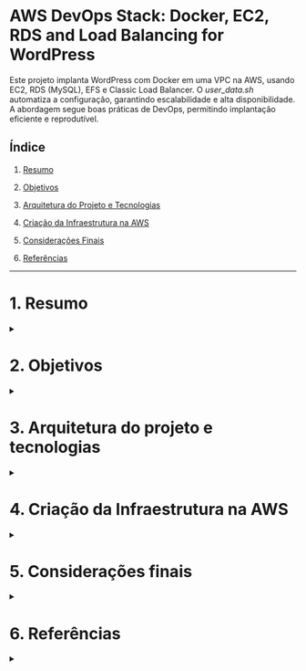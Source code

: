 # AWS DevOps Stack: Docker, EC2, RDS and Load Balancing for WordPress

Este projeto implanta WordPress com Docker em uma VPC na AWS, usando EC2, RDS (MySQL), EFS e Classic Load Balancer. O *user_data.sh* automatiza a configuração, garantindo escalabilidade e alta disponibilidade. A abordagem segue boas práticas de DevOps, permitindo implantação eficiente e reprodutível.

## Índice

1. [Resumo](#resumo)

2. [Objetivos](#objetivos)

3. [Arquitetura do Projeto e Tecnologias](#arquitetura-do-projeto-e-tecnologias)

4. [Criação da Infraestrutura na AWS](#criação-da-infraestrutura-na-aws)
   
5. [Considerações Finais](#considerações-finais)

6. [Referências](#referências)


----------------------------------------------------------------------------------------


# 1. Resumo

<div>
<details align="left">
    <summary></summary>

Este projeto consistiu na implementação de uma infraestrutura escalável na AWS para hospedar um site WordPress. Foi criada uma VPC, configurada uma instância EC2 com Docker e integrado um banco de dados gerenciado no Amazon RDS. A automação foi realizada via User Data, garantindo a inicialização automática do ambiente. Para garantir alta disponibilidade e desempenho, foram implementados um Auto Scaling Group e um Balanceador de Carga, além do monitoramento via CloudWatch. O resultado foi um sistema robusto, flexível e preparado para lidar com diferentes volumes de tráfego de forma eficiente.

</div>

# 2. Objetivos

<div>
<details align="left">
    <summary></summary>

Este projeto teve como objetivo a implementação de uma infraestrutura escalável e segura na AWS para hospedar um site WordPress, utilizando diversos serviços que garantem alta disponibilidade e desempenho. A criação da VPC permitiu a segmentação adequada da rede, garantindo maior controle sobre a comunicação entre os recursos. Em seguida, foi configurada uma instância EC2 onde foi instalado o Docker para facilitar a implantação e gerenciamento do WordPress.

Para o armazenamento dos dados, utilizamos o Amazon RDS, um serviço gerenciado que proporciona mais segurança e desempenho ao banco de dados. Além disso, foi implementado um script de inicialização no User Data da EC2, garantindo que a instância fosse provisionada corretamente e estivesse pronta para rodar o WordPress de forma automática.

A escalabilidade foi um fator essencial no projeto, sendo implementado um Auto Scaling Group juntamente com um Balanceador de Carga, o que permitiu a distribuição eficiente do tráfego e a criação automática de novas instâncias conforme a demanda aumentasse. Para garantir a estabilidade do ambiente, também foram definidas regras de escalonamento e configurado um monitoramento no CloudWatch, possibilitando a observação contínua do desempenho da infraestrutura.

</div>

# 3. Arquitetura do projeto e tecnologias

<div>
<details align="left">
    <summary></summary>

   **Arquitetura do projeto**

   ![Image](https://github.com/user-attachments/assets/e1cf6ff8-f0d6-4727-ba68-9a460841d43f)

   **Tecnologias**
   . Provisionamento da Instância EC2
   AWS EC2: Máquinas virtuais na AWS para hospedar os containers.
   User Data (user_data.sh): Script para automação da instalação do Docker na inicialização da instância.
   Docker: Engine para criação e gerenciamento dos containers.

   . Deploy do Wordpress em Containers
   Dockerfile / Docker Compose: Arquivo de configuração para criação e gerenciamento dos containers do WordPress e MySQL.
   WordPress Container: Aplicação principal rodando como container.
   AWS RDS (MySQL): Banco de dados gerenciado para armazenar os dados do WordPress.

   . Armazenamento e Arquivos Estáticos
   AWS EFS (Elastic File System): Sistema de arquivos distribuído para armazenar arquivos estáticos do WordPress.

   . Balanceamento de Carga e Configuração de Rede
   AWS Load Balancer (Classic Load Balancer - CLB): Para gerenciar o tráfego e distribuir conexões entre múltiplas instâncias de WordPress.
   VPC Privada: Para garantir que o WordPress não exponha um IP público diretamente.
   Regras de Segurança (Security Groups): Configuração para permitir tráfego somente pelo Load Balancer.

</div>

# 4. Criação da Infraestrutura na AWS

<div>
<details align="left">
    <summary></summary>

A infraestrutura proposta para o deploy do WordPress na AWS segue boas práticas de escalabilidade, segurança e automação. A instância EC2 é configurada automaticamente via User Data (user_data.sh) para instalar Docker ou Containerd, garantindo um ambiente replicável. O WordPress roda em um container, enquanto o banco de dados é gerenciado pelo AWS RDS (MySQL), assegurando persistência e desempenho.
Para armazenar arquivos estáticos, utiliza-se o AWS EFS, permitindo compartilhamento entre múltiplas instâncias. O tráfego de rede é gerenciado por um Classic Load Balancer (CLB), evitando a exposição direta do IP público e distribuindo conexões para maior disponibilidade. A infraestrutura é protegida por Security Groups, garantindo acesso controlado.

   # 4.1 Criar VPC;

<div>
<details align="left">
    <summary></summary>
O primeiro passo do nosso projeto, é a criação de uma VPC.

- Bloco CIDR IPv4: 10.0.0.0/16
- Número de Zonas de Disponibilidade (AZs): 2
- Sub-redes: 2 públicas e 2 privadas
- Gateway NAT: 1 por AZ

![Image](https://github.com/user-attachments/assets/d43ae5a7-c776-4a4e-a702-0b75bec78872)

</div>

   # 4.2 Grupo de Segurança

<div>
<details align="left">
    <summary></summary>

   No **Painel da VPC**, localizado no menu lateral esquerdo, clique na opção **"Gateways NAT"** e, em seguida, selecione **"Criar gateway NAT"**. No campo de nome, defina um identificador para o gateway. Escolha a **sub-rede pública** correspondente e mantenha a configuração padrão **"Público"** no campo **"Tipo de conectividade"**. Para concluir o processo, clique na opção **"Alocar IP elástico"**.


- sgGroup-loadbalancer:
   HTTP / HTTPS => IPV4
  
- sgGroup-ec2:
  HTTP / HTTPS => Load Balancer
  SSH => Qualquer IP

  ![Image](https://github.com/user-attachments/assets/49ec7c02-c728-4728-ad4f-bff4f5cb425f)
  
- sgGroup-rds:
  MySQL/Aurora => sgGroup-ec2

  ![Image](https://github.com/user-attachments/assets/ce118c58-313c-4c45-864c-1e4c70ac1cfa)
  
- sgGroup-efs:
  NFS => sgGroup-ec2

  ![Image](https://github.com/user-attachments/assets/de5eb788-e645-4b44-ae77-985e7b2086a9)
  
</div>

   # 4.3 RDS;

<div>
<details align="left">
    <summary></summary>
O Amazon RDS (Relational Database Service) facilita a configuração, manutenção e escalabilidade de bancos de dados relacionais. Para aumentar a segurança, é essencial utilizar grupos de sub-redes em sub-redes privadas, impedindo o acesso direto à internet e restringindo conexões apenas a instâncias autorizadas. Por esse motivo, o primeiro passo será a criação do grupo de sub-redes privadas.

**Grupo de Sub-redes Privadas**
- Vá em serviço RDS e acesse a aba "Grupos de sub-redes"
- Clicar em Criar Grupo de sub-redes
- Informações

    Nome do Grupo: ___________
  
    Descrição: _____________
  
    VPC: Selecione a VPC que você criou
  
- Selecionar as zonas de disponibilidas, em seguida, selecionar sub-redes privadas
- Criar Grupo

  **Configuração do RDS**

- Tipo de banco de dados: MySQL (Nível gratuito).
- Preencher Identificador da instância
- Preencher nome do usuário Principal
- Senha
- Selecionar instância: db.t3.micro
- Desative Backup e Cripografia para testes
- Selecionar VPC Criada
- Selecionar Grupo de sub-redes já criado
- Não permitir acesso público
- Adicionar Grupo de Segurança: sgGroup-rds
- Nome do Banco de dados inicial: wordpress
- Desmarcar escalabilidade automática de armazenamento

**Ao criar o RDS, será gerado um IP, salve o IP para acessar o banco para adicionar no nosso arquivo user_data.sh**

</div>

   # 4.4 EFS;

<div>
<details align="left">
    <summary></summary>

- Nome: meuEFS
- Selecionar VPC criada
- Zonas de disponibilidade: selecionar sub-redes privadas 1 e 2
- Selecionar grupo de segurança: sgGroup-efs
- Após a criação, você vai acessar o comando de Anexar e "Usando o cliente do NFS"
- Você vai ter que copiar e salvar o comando de montagem do sistema de arquivo Amazon EFS, localizado no arquivo user_data.sh
- Como estamos utilizando Ubuntu, precisamos instalar o Rust para criar o processo de build do nosso EFS e permitir sua montagem em nossa instância.

**Instalação do EFS Utils**

     sudo apt-get update
     sudo apt-get -y install git binutils rustc cargo pkg-config libssl-dev
     git clone https://github.com/aws/efs-utils
     cd efs-utils
     ./build-deb.sh
     sudo apt-get -y install ./build/amazon-efs-utils*deb

**Montagem do sistema de Arquivos**

    sudo mkdir -p /mnt/efs
    sudo mount -t efs -o tls fs-12345678:/ /mnt/efs

Agora, ao criar um arquivo nesse diretório e acessá-lo a partir de outra instância conectada ao mesmo sistema de arquivos, o arquivo estará disponível em ambas.

</div>

# 4.5 EC2;

<div>
<details align="left">
    <summary></summary>

- Nome e tags: Seguir o padrão da equipe.
- Sistema operacional: Ubuntu.
- Tipo de instância: Padrão.
- Par de chaves: Criar ou reutilizar um existente.
- Sub-redes:
    Instância 1: Sub-rede privada 1.
    Instância 2: Sub-rede privada 2.
- Atribuir IP público automaticamente: Habilitado.
- Grupo de segurança: sgGroup-ec2
  
**Em Configurações avançadas, adicione o user_data.sh.**

</div>

# 4.6 Load Balancer;

<div>
<details align="left">
    <summary></summary>

-Tipo: Classic Load Balancer.
- Nome: MyLoadBalancer.
- Mapeamento de rede: Sub-redes públicas.
- Grupo de segurança: sgGroup-loadbalancer
- Caminho de ping: /wp-admin/install.php (espera-se retorno com status 200).
- Selecionar as duas instâncias que criamos privadas que criamos no tópico de EC2.

</div>

# 4.7 Auto Scaling;

<div>
<details align="left">
    <summary></summary>

Modelo de Execução (launch Template):

- Tipo de instância: t2.micro
- Tags e User Data: Mesmos das instâncias EC2 anteriores
- Zonas de disponibilidade: Sub-redes privadas
- Integração: Load Balancer existente
- Demais configurações: Padrão

Após configurar o Auto Scaling, uma nova instância será criada automaticamente, confirmando que o processo foi concluído com sucesso.

</div>


# 4.8 Validação dos sistemas de arquivos;

<div>
<details align="left">
    <summary></summary>

Foi criado um Bastion Host, um servidor que permite o acesso seguro a uma rede privada a partir da internet pública. Para isso, criaremos uma instância pública, nos conectaremos a ela via SSH e, estando dentro da nossa VPC, acessaremos outras instâncias privadas. Em uma dessas instâncias, criaremos um arquivo dentro da pasta EFS, chamado helloworld.txt

**Instância 1 - EC2**

- Criamos o arquivo na instância 1

![Image](https://github.com/user-attachments/assets/41b9adeb-00fa-4e1e-88dc-e24aac2dc13d)

**InstÂncia 2 - EC2**

- Temos acesso ao arquivo criado na instância 1 que está presente no nosso sistema de arquivos.

![Image](https://github.com/user-attachments/assets/570b9963-4005-4ee7-a062-4762339ddec9)

</div>

# 4.9 TESTE FINAL

<div>
<details align="left">
    <summary></summary>

Para verificar se tudo está operando corretamente, basta acessar o DNS do Load Balancer e estabelecer a conexão com o projeto. Caso a página exibida corresponda à imagem abaixo, significa que seu serviço foi implementado com sucesso.

![Image](https://github.com/user-attachments/assets/84da9c4f-0ffd-4b6a-aa70-d64b8916e04b)

</div>

# 4.10 Auto Scaling Group

<div>
<details align="left">
    <summary></summary>

### Configuração do Launch Template  
1. No menu lateral, acesse **Launch Templates** e clique em **Create launch template**.  
2. Defina um **nome** e uma **descrição** para o template.  
3. Escolha a **Amazon Linux 2023 AMI** e selecione a instância **t2.micro** para manter a compatibilidade com as anteriores.  
4. Associe a **chave SSH (.pem)** e o **Security Group padrão**.  
5. Inclua as **tags** necessárias para organização e identificação.  
6. Insira o **script de User Data**, realizando as adaptações conforme necessário.  
7. Finalize a configuração clicando em **Create launch template**.  

### Configuração do Auto Scaling Group  
1. No menu lateral, vá para **Auto Scaling Groups** e clique em **Create Auto Scaling group**.  
2. Escolha o **Launch Template** criado na etapa anterior.  
3. Selecione a **VPC** e as **duas sub-redes públicas** correspondentes.  
4. Associe o **Load Balancer** configurado previamente e habilite a opção **Turn on Elastic Load Balancing health checks**.  
5. Defina a **capacidade de escalonamento**:  
   - **Capacidade desejada:** 2  
   - **Capacidade mínima:** 2  
   - **Capacidade máxima:** 4  
6. Ative a **Target tracking scaling policy** e ajuste o **Target value** para **80**.  
7. Siga as próximas etapas e conclua a configuração clicando em **Create Auto Scaling group**.

</div>

# 4.11 Arquivos e Códigos

<div>
<details align="left">
    <summary></summary>

    #!/bin/bash

    # Atualiza o sistema e instala dependências
    sudo apt-get update -y
    sudo apt-get upgrade -y
    sudo apt-get install -y docker.io
    sudo apt-get install -y mysql-client

    sudo apt install -y nfs-common

## Montagem para Linux 
    sudo apt-get -y install git binutils rustc cargo pkg-config libssl-dev
    git clone https://github.com/aws/efs-utils
    cd efs-utils
    ./build-deb.sh
    sudo apt-get -y install ./build/amazon-efs-utils*deb

# Cria o diretório efs 
    sudo mkdir -p /mnt/efs

    sudo mount -t efs -o tls fs-(id):/ efs

# Instalar docker-compose
    sudo curl -L "https://github.com/docker/compose/releases/latest/download/docker-compose-$(uname -s)-$(uname -m)" -o /usr/local/bin/docker-compose
    sudo chmod +x /usr/local/bin/docker-compose

# Adicionar usuário ao grupo docker
    sudo usermod -aG docker $USER
    newgrp docker

# Configura o diretório para o projeto WordPress
    PROJECT_DIR=/home/ubuntu/wordpress
    sudo mkdir -p $PROJECT_DIR
    sudo chown -R $USER:$USER $PROJECT_DIR
    cd $PROJECT_DIR

# Cria o arquivo docker-compose.yml
    sudo tee docker-compose.yml > /dev/null <<EOL
    version: '3.8'

    services:
      wordpress:
        image: wordpress:latest
        container_name: {name}
        ports:
          - "80:80"
        environment:
          WORDPRESS_DB_HOST: {host}
          WORDPRESS_DB_USER: {user}
          WORDPRESS_DB_PASSWORD: {senha}
          WORDPRESS_DB_NAME: wordpress
        volumes:
          - /mnt/efs:/var/www/html

EOL

# Inicia o Docker Compose
    docker-compose up -d

# Aguarda o container WordPress estar ativo
    echo "Aguardando o container WordPress iniciar..."
    until sudo docker ps | grep -q "Up.*wordpress"; do
      echo "Verificando containers em execução..."
      sudo docker ps
      sleep 5
    done
    echo "Container WordPress iniciado!"


# Adiciona o arquivo healthcheck.php no container WordPress
    echo "Criando o arquivo healthcheck.php no container WordPress..."
    sudo docker exec -i wordpress bash -c "cat <<EOF > /var/www/html/healthcheck.php
    <?php
    http_response_code(200);
    header('Content-Type: application/json');
    echo json_encode([\"status\" => \"OK\", \"message\" => \"Health check passed\"]);
    exit;
    ?>

EOF

# Confirma a criação do arquivo
    if docker exec -i wordpress ls /var/www/html/healthcheck.php > /dev/null 2>&1; then
      echo "Arquivo healthcheck.php criado com sucesso!"
    else
      echo "Falha ao criar o arquivo healthcheck.php."
    fi

</div>

</div>

# 5. Considerações finais

<div>
<details align="left">
    <summary></summary>

Este projeto demonstrou a implementação de uma infraestrutura escalável e altamente disponível para a hospedagem do WordPress na AWS, utilizando serviços essenciais como EC2, RDS, EFS e Load Balancer. Através da automação com *user_data.sh*, garantimos uma configuração eficiente e reproduzível, facilitando a implantação do ambiente. Além disso, a utilização do Docker e Docker Compose permitiu a criação e gerenciamento simplificado dos containers, garantindo portabilidade e flexibilidade. Com a configuração de segurança adequada, incluindo grupos de segurança bem definidos e a segmentação da rede em sub-redes públicas e privadas, reforçamos a proteção dos serviços. Por fim, a implementação do Auto Scaling assegura a escalabilidade do ambiente, garantindo que a aplicação possa lidar com variações de tráfego de forma eficiente e confiável.

</div>


# 6. Referências

<div>
<details align="left">
    <summary></summary>

https://docs.aws.amazon.com/efs/latest/ug/API_Operations.html - Acessso 30 de Março de 2025.

https://docs.aws.amazon.com/AmazonRDS/latest/UserGuide/Welcome.html - Acesso 30 de Março de 2025.

</div>










  

   

   

   


